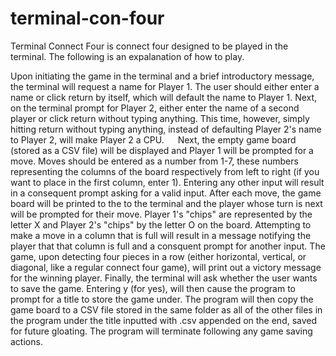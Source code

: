 # terminal-con-four
Terminal Connect Four is connect four designed to be played in the terminal. The following is an expalanation of how to play.

  Upon initiating the game in the terminal and a brief introductory message, the terminal will request a name for Player 1. The user should either enter a name or click return by itself, which will default the name to Player 1. Next, on the terminal prompt for Player 2, either enter the name of a second player or click return without typing anything. This time, however, simply hitting return without typing anything, instead of defaulting Player 2's name to Player 2, will make Player 2 a CPU.
&emsp;  Next, the empty game board (stored as a CSV file) will be displayed and Player 1 will be prompted for a move. Moves should be entered as a number from 1-7, these numbers representing the columns of the board respectively from left to right (if you want to place in the first column, enter 1). Entering any other input will result in a consequent prompt asking for a valid input. After each move, the game board will be printed to the to the terminal and the player whose turn is next will be prompted for their move. Player 1's "chips" are represented by the letter X and Player 2's "chips" by the letter O on the board. Attempting to make a move in a column that is full will result in a message notifying the player that that column is full and a consquent prompt for another input. The game, upon detecting four pieces in a row (either horizontal, vertical, or diagonal, like a regular connect four game), will print out a victory message for the winning player.
   Finally, the terminal will ask whether the user wants to save the game. Entering y (for yes), will then cause the program to prompt for a title to store the game under. The program will then copy the game board to a CSV file stored in the same folder as all of the other files in the program under the title inputted with .csv appended on the end, saved for future gloating. The program will terminate following any game saving actions.
